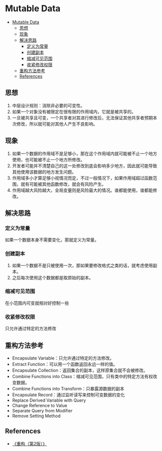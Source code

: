 # Mutable Data


<!-- TOC -->

- [Mutable Data](#mutable-data)
    - [思想](#思想)
    - [现象](#现象)
    - [解决思路](#解决思路)
        - [定义为常量](#定义为常量)
        - [创建副本](#创建副本)
        - [缩减可见范围](#缩减可见范围)
        - [收紧修改权限](#收紧修改权限)
    - [重构方法参考](#重构方法参考)
    - [References](#references)

<!-- /TOC -->


## 思想
1. 中层设计规则：消除非必要的可变性。
2. 如果一个对象没有被限定在很有限的作用域内，它就是被共享的。
3. 一旦被共享且可变，一个共享者对其进行修改后，无法保证其他共享者预期本次修改，所以就可能对其他人产生不良影响。


## 现象
1. 如果一个数据的作用域不是足够小，那在这个作用域内就可能被不止一个地方使用，也可能被不止一个地方所修改。
2. 开发者可能并不清楚自己的这一处修改到底会影响多少地方，因此就可能导致其他使用该数据的地方发生问题。
3. 作用域多小才算足够小视情况而定，不过一般情况下，如果作用域超过函数范围，就有可能被其他函数修改，就会有风险产生。
4. 作用域越大风险越大，全局变量则是风险最大的情况。谁都能使用，谁都能修改。


## 解决思路
### 定义为常量
如果一个数据本身不需要变化，那就定义为常量。

### 创建副本
1. 如果一个数据不是只被使用一次，那如果要修改格式之类的话，就考虑使用副本。
2. 之后每次使用这个数据都是取原始的副本。

### 缩减可见范围
在小范围内可变就相对好控制一些

### 收紧修改权限
只允许通过特定的方法修改


## 重构方法参考
* Encapsulate Variable：只允许通过特定的方法修改。
* Extract Function：可以用一个函数返回永远一样的值。
* Encapsulate Collection：返回集合的副本，这样原集合就不会被修改。
* Combine Functions into Class：缩减可见范围，只有类中的特定方法有权改变数据。
* Combine Functions into Transform：只暴露源数据的副本
* Encapsulate Record：通过监听读写来控制可变数据的变化
* Replace Derived Variable with Query
* Change Reference to Value
* Separate Query from Modifier
* Remove Setting Method


## References
* [《重构（第2版）》](https://book.douban.com/subject/33400354/)
